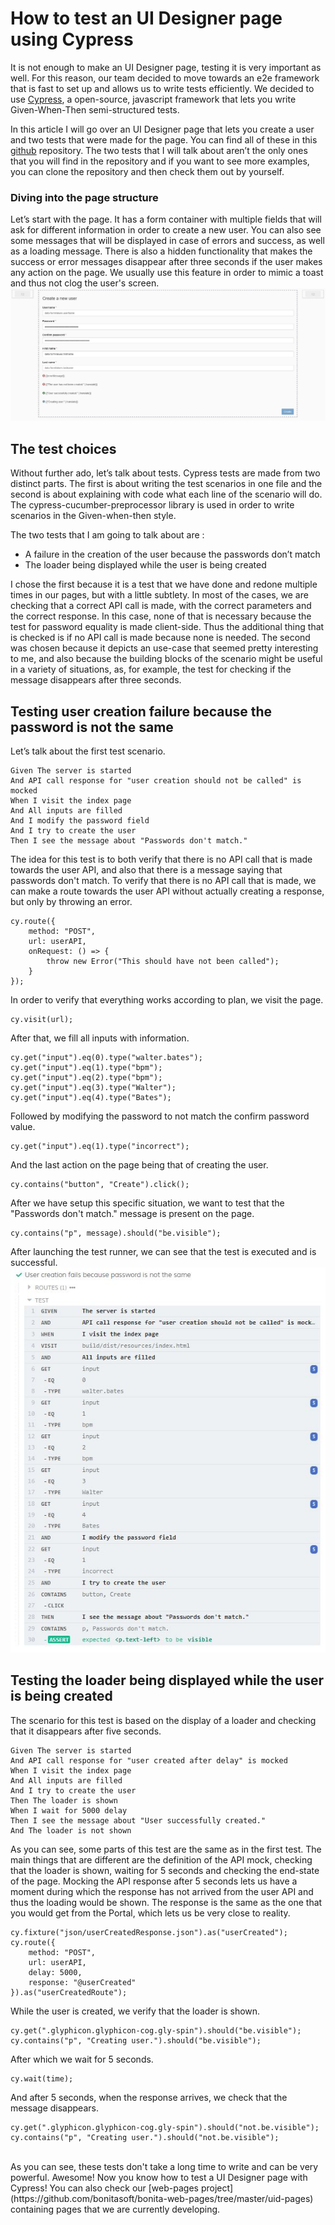 # How to test an UI Designer page using Cypress

It is not enough to make an UI Designer page, testing it is very important as well. 
For this reason, our team decided to move towards an e2e framework that is fast to set up and allows us to write tests efficiently. 
We decided to use [Cypress](https://www.cypress.io/), a open-source, javascript framework that lets you write Given-When-Then semi-structured tests.

In this article I will go over an UI Designer page that lets you create a user and two tests that were made for the page. 
You can find all of these in this [github](https://github.com/bonitasoft-labs/bonita-uid-page-cypress-test) repository. 
The two tests that I will talk about aren’t the only ones that you will find in the repository and if you want to see more examples, you can clone the repository and then check them out by yourself.

### Diving into the page structure
Let’s start with the page. It has a form container with multiple fields that will ask for different information in order to create a new user. 
You can also see some messages that will be displayed in case of errors and success, as well as a loading message. 
There is also a hidden functionality that makes the success or error messages disappear after three seconds if the user makes any action on the page. 
We usually use this feature in order to mimic a toast and thus not clog the user's screen.
![page structure](images/page.jpg)

## The test choices

Without further ado, let’s talk about tests. 
Cypress tests are made from two distinct parts. 
The first is about writing the test scenarios in one file and the second is about explaining with code what each line of the scenario will do.
The cypress-cucumber-preprocessor library is used in order to write scenarios in the Given-when-then style.

The two tests that I am going to talk about are :
- A failure in the creation of the user because the passwords don’t match
- The loader being displayed while the user is being created

I chose the first because it is a test that we have done and redone multiple times in our pages, but with a little subtlety. In most of the cases, we are checking that a correct API call is made, with the correct parameters and the correct response. In this case, none of that is necessary because the test for password equality is made client-side. Thus the additional thing that is checked is if no API call is made because none is needed. 
The second was chosen because it depicts an use-case that seemed pretty interesting to me, and also because the building blocks of the scenario might be useful in a variety of situations, as, for example, the test for checking if the message disappears after three seconds.

## Testing user creation failure because the password is not the same

Let’s talk about the first test scenario. 
```code 
Given The server is started
And API call response for "user creation should not be called" is mocked
When I visit the index page
And All inputs are filled
And I modify the password field
And I try to create the user
Then I see the message about "Passwords don't match."
```
The idea for this test is to both verify that there is no API call that is made towards the user API, and also that there is a message saying that passwords don't match. 
To verify that there is no API call that is made, we can make a route towards the user API without actually creating a response, but only by throwing an error.
```code
cy.route({
    method: "POST",
    url: userAPI,
    onRequest: () => {
        throw new Error("This should have not been called");
    }
});
```
In order to verify that everything works according to plan, we visit the page.
```code
cy.visit(url);
```
After that, we fill all inputs with information.
```code
cy.get("input").eq(0).type("walter.bates");
cy.get("input").eq(1).type("bpm");
cy.get("input").eq(2).type("bpm");
cy.get("input").eq(3).type("Walter");
cy.get("input").eq(4).type("Bates");
```
Followed by modifying the password to not match the confirm password value.
```code
cy.get("input").eq(1).type("incorrect");
```
And the last action on the page being that of creating the user.
```code
cy.contains("button", "Create").click();
```
After we have setup this specific situation, we want to test that the "Passwords don't match." message is present on the page.
```code
cy.contains("p", message).should("be.visible");
```
After launching the test runner, we can see that the test is executed and is successful.
![test passwords not matching](images/test_passwords_dont_match.jpg)

## Testing the loader being displayed while the user is being created

The scenario for this test is based on the display of a loader and checking that it disappears after five seconds.
```code
Given The server is started
And API call response for "user created after delay" is mocked
When I visit the index page
And All inputs are filled
And I try to create the user
Then The loader is shown
When I wait for 5000 delay
Then I see the message about "User successfully created."
And The loader is not shown
```
As you can see, some parts of this test are the same as in the first test. The main things that are different are the definition of the API mock, checking that the loader is shown, waiting for 5 seconds and checking the end-state of the page.
Mocking the API response after 5 seconds lets us have a moment during which the response has not arrived from the user API and thus the loading would be shown.
The response is the same as the one that you would get from the Portal, which lets us be very close to reality.
```code
cy.fixture("json/userCreatedResponse.json").as("userCreated");
cy.route({
    method: "POST",
    url: userAPI,
    delay: 5000,
    response: "@userCreated"
}).as("userCreatedRoute");
```
While the user is created, we verify that the loader is shown.
```code
cy.get(".glyphicon.glyphicon-cog.gly-spin").should("be.visible");
cy.contains("p", "Creating user.").should("be.visible");
```
After which we wait for 5 seconds.
```code
cy.wait(time);
```
And after 5 seconds, when the response arrives, we check that the message disappears.
```code
cy.get(".glyphicon.glyphicon-cog.gly-spin").should("not.be.visible");
cy.contains("p", "Creating user.").should("not.be.visible");
```

<br/>
As you can see, these tests don't take a long time to write and can be very powerful. 
Awesome! Now you know how to test a UI Designer page with Cypress! You can also check our [web-pages project](https://github.com/bonitasoft/bonita-web-pages/tree/master/uid-pages) containing pages that we are currently developing.
